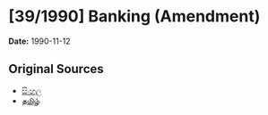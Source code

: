 # [39/1990] Banking (Amendment)

**Date:** 1990-11-12

## Original Sources

- [සිංහල](https://documents.gov.lk/view/acts/1990/11/39-1990_S.pdf)
- [தமிழ்](https://documents.gov.lk/view/acts/1990/11/39-1990_T.pdf)
